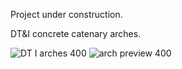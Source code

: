 Project under construction.

DT&I concrete catenary arches.

![DT I arches 400](https://github.com/user-attachments/assets/9bf50e84-deca-4036-9af5-e40b942f115d)
![arch preview 400](https://github.com/user-attachments/assets/70f34fda-d999-4c48-8919-2c3f8b0ef818)
